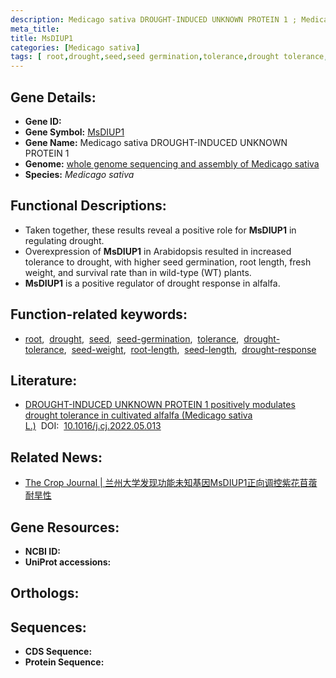 ```yaml
---
description: Medicago sativa DROUGHT-INDUCED UNKNOWN PROTEIN 1 ; Medicago sativa
meta_title:
title: MsDIUP1
categories: [Medicago sativa]
tags: [ root,drought,seed,seed germination,tolerance,drought tolerance,seed weight,root length,seed length,drought response ]
---
```


## Gene Details:
- **Gene ID:**	[]()
- **Gene Symbol:** <u> MsDIUP1 </u>
- **Gene Name:** Medicago sativa DROUGHT-INDUCED UNKNOWN PROTEIN 1
- **Genome:** [whole genome sequencing and assembly of Medicago sativa](https://figshare.com/projects/whole_genome_sequencing_and_assembly_of_Medicago_sativa/66380)
- **Species:** *Medicago sativa*

## Functional Descriptions:
   - Taken together, these results reveal a positive role for **MsDIUP1** in regulating drought.
   - Overexpression of **MsDIUP1** in Arabidopsis resulted in increased tolerance to drought, with higher seed germination, root length, fresh weight, and survival rate than in wild-type (WT) plants.
   - **MsDIUP1** is a positive regulator of drought response in alfalfa.

## Function-related keywords:
   - [root](/tags/root/),&nbsp;&nbsp;[drought](/tags/drought/),&nbsp;&nbsp;[seed](/tags/seed/),&nbsp;&nbsp;[seed-germination](/tags/seed-germination/),&nbsp;&nbsp;[tolerance](/tags/tolerance/),&nbsp;&nbsp;[drought-tolerance](/tags/drought-tolerance/),&nbsp;&nbsp;[seed-weight](/tags/seed-weight/),&nbsp;&nbsp;[root-length](/tags/root-length/),&nbsp;&nbsp;[seed-length](/tags/seed-length/),&nbsp;&nbsp;[drought-response](/tags/drought-response/)

## Literature:
   - [DROUGHT-INDUCED UNKNOWN PROTEIN 1 positively modulates drought tolerance in cultivated alfalfa (Medicago sativa L.)](https://www.sciencedirect.com/science/article/pii/S2214514122001374)&nbsp;&nbsp;DOI:&nbsp;&nbsp;[10.1016/j.cj.2022.05.013](https://www.sciencedirect.com/science/article/pii/S2214514122001374)
## Related News:
   - [The Crop Journal | 兰州大学发现功能未知基因MsDIUP1正向调控紫花苜蓿耐旱性](https://mp.weixin.qq.com/s?__biz=Mzg3MDEwNDEyMg==&mid=2247533797&idx=5&sn=4079d070685ec0e566ea3c4b016a6722&chksm=ce90e9b0f9e760a6dde42eb6f789ba96bf5a676101efaac0d1c20775c59bcc8ab2e30a169a71&scene=27#wechat_redirect)

## Gene Resources:
- **NCBI ID:**  [](https://www.ncbi.nlm.nih.gov/gene/?term=)
- **UniProt accessions:** [](https://www.uniprot.org/uniprotkb//entry)

## Orthologs:

## Sequences:
- **CDS Sequence:**
- **Protein Sequence:**

